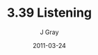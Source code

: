---
title: '3.39 Listening'
alt: 'Mysteries of the Arcana'
date: '2011-03-24'
author: 'J Gray'
artist: 'Sarrah'
chapter: '3 Two by Two'
filler: false
---